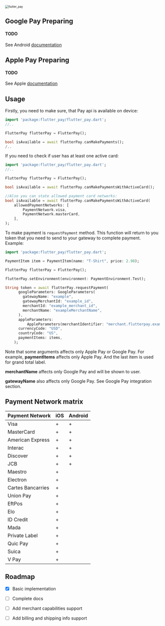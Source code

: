 <img src="/Users/bodyblock/work/projects/gala/flutter_pay/res/flutter_pay.png" alt="flutter_pay" style="zoom:67%;" />

## Google Pay Preparing

#### TODO

See Android [documentation](https://developers.google.com/pay/api/android/overview)

## Apple Pay Preparing

#### TODO

See Apple [documentation](https://developer.apple.com/documentation/passkit/apple_pay/setting_up_apple_pay_requirements)

## Usage

Firstly, you need to make sure, that Pay api is available on device: 
```dart
import 'package:flutter_pay/flutter_pay.dart';
//..

FlutterPay flutterPay = FlutterPay();

bool isAvailable = await flutterPay.canMakePayments();
/..
```

If you need to check if user has at least one active card: 
```dart
import 'package:flutter_pay/flutter_pay.dart';
//..

FlutterPay flutterPay = FlutterPay();

bool isAvailable = await flutterPay.canMakePaymentsWithActiveCard();

//Also you can state allowed payment card networks:
bool isAvailable = await flutterPay.canMakePaymentsWithActiveCard(
	allowedPaymentNetworks: [
		PaymentNetwork.visa, 
		PaymentNetwork.masterCard,
	],
);
```

To make payment is ```requestPayment``` method. This function will return to you token that you need to send to your gateway to complete payment.
Example: 
```dart
import 'package:flutter_pay/flutter_pay.dart';

PaymentItem item = PaymentItem(name: "T-Shirt", price: 2.98);

FlutterPay flutterPay = FlutterPay();

flutterPay.setEnvironment(environment: PaymentEnvironment.Test);

String token = await flutterPay.requestPayment(
      googleParameters: GoogleParameters(
        gatewayName: "example",
        gatewayMerchantId: "example_id",
		merchantId: "example_merchant_id",
		merchantName: "exampleMerchantName",
      ),
      appleParameters:
          AppleParameters(merchantIdentifier: "merchant.flutterpay.example"),
      currencyCode: "USD",
      countryCode: "US",
      paymentItems: items,
    );
```

Note that some arguments affects only Apple Pay or Google Pay. For example, **paymentItems** affects only Apple Pay. And the last item is used for grand total label. 

**merchantName** affects only Google Pay and will be shown to user. 

**gatewayName** also affects only Google Pay. See Google Pay integration section.

## Payment Network matrix

| Payment Network   | iOS | Android |
|-------------------|-----|---------|
| Visa              | +   | +       |
| MasterCard        | +   | +       |
| American Express  | +   | +       |
| Interac           | +   | +       |
| Discover          | +   | +       |
| JCB               | +   | +       |
| Maestro           | +   |         |
| Electron          | +   |         |
| Cartes Bancarries | +   |         |
| Union Pay         | +   |         |
| EftPos            | +   |         |
| Elo               | +   |         |
| ID Credit         | +   |         |
| Mada              | +   |         |
| Private Label     | +   |         |
| Quic Pay          | +   |         |
| Suica             | +   |         |
| V Pay             | +   |         |

## Roadmap

- [x] Basic implementation
- [ ] Complete docs
- [ ] Add merchant capabilities support
- [ ] Add billing and shipping info support

